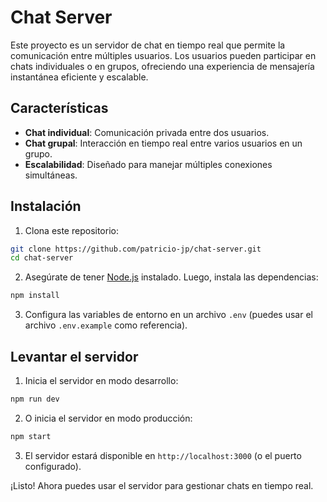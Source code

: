 # Chat Server

Este proyecto es un servidor de chat en tiempo real que permite la comunicación entre múltiples usuarios. Los usuarios pueden participar en chats individuales o en grupos, ofreciendo una experiencia de mensajería instantánea eficiente y escalable.

## Características
- **Chat individual**: Comunicación privada entre dos usuarios.
- **Chat grupal**: Interacción en tiempo real entre varios usuarios en un grupo.
- **Escalabilidad**: Diseñado para manejar múltiples conexiones simultáneas.

## Instalación

1. Clona este repositorio:
  ```bash
  git clone https://github.com/patricio-jp/chat-server.git
  cd chat-server
  ```

2. Asegúrate de tener [Node.js](https://nodejs.org/) instalado. Luego, instala las dependencias:
  ```bash
  npm install
  ```

3. Configura las variables de entorno en un archivo `.env` (puedes usar el archivo `.env.example` como referencia).

## Levantar el servidor

1. Inicia el servidor en modo desarrollo:
  ```bash
  npm run dev
  ```

2. O inicia el servidor en modo producción:
  ```bash
  npm start
  ```

3. El servidor estará disponible en `http://localhost:3000` (o el puerto configurado).

¡Listo! Ahora puedes usar el servidor para gestionar chats en tiempo real.
